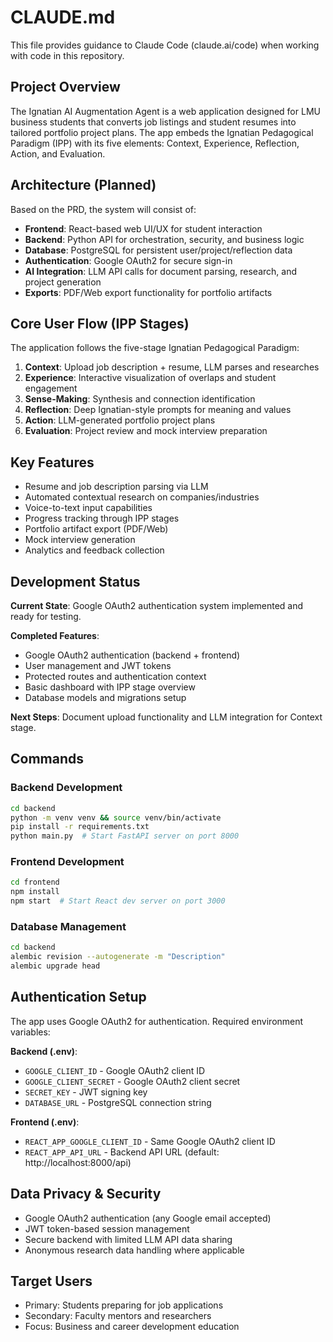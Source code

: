 # CLAUDE.md

This file provides guidance to Claude Code (claude.ai/code) when working with code in this repository.

## Project Overview

The Ignatian AI Augmentation Agent is a web application designed for LMU business students that converts job listings and student resumes into tailored portfolio project plans. The app embeds the Ignatian Pedagogical Paradigm (IPP) with its five elements: Context, Experience, Reflection, Action, and Evaluation.

## Architecture (Planned)

Based on the PRD, the system will consist of:

- **Frontend**: React-based web UI/UX for student interaction
- **Backend**: Python API for orchestration, security, and business logic  
- **Database**: PostgreSQL for persistent user/project/reflection data
- **Authentication**: Google OAuth2 for secure sign-in
- **AI Integration**: LLM API calls for document parsing, research, and project generation
- **Exports**: PDF/Web export functionality for portfolio artifacts

## Core User Flow (IPP Stages)

The application follows the five-stage Ignatian Pedagogical Paradigm:

1. **Context**: Upload job description + resume, LLM parses and researches
2. **Experience**: Interactive visualization of overlaps and student engagement
3. **Sense-Making**: Synthesis and connection identification
4. **Reflection**: Deep Ignatian-style prompts for meaning and values
5. **Action**: LLM-generated portfolio project plans
6. **Evaluation**: Project review and mock interview preparation

## Key Features

- Resume and job description parsing via LLM
- Automated contextual research on companies/industries
- Voice-to-text input capabilities
- Progress tracking through IPP stages
- Portfolio artifact export (PDF/Web)
- Mock interview generation
- Analytics and feedback collection

## Development Status

**Current State**: Google OAuth2 authentication system implemented and ready for testing.

**Completed Features**:
- Google OAuth2 authentication (backend + frontend)
- User management and JWT tokens
- Protected routes and authentication context
- Basic dashboard with IPP stage overview
- Database models and migrations setup

**Next Steps**: Document upload functionality and LLM integration for Context stage.

## Commands

### Backend Development
```bash
cd backend
python -m venv venv && source venv/bin/activate
pip install -r requirements.txt
python main.py  # Start FastAPI server on port 8000
```

### Frontend Development  
```bash
cd frontend
npm install
npm start  # Start React dev server on port 3000
```

### Database Management
```bash
cd backend
alembic revision --autogenerate -m "Description"
alembic upgrade head
```

## Authentication Setup

The app uses Google OAuth2 for authentication. Required environment variables:

**Backend (.env)**:
- `GOOGLE_CLIENT_ID` - Google OAuth2 client ID
- `GOOGLE_CLIENT_SECRET` - Google OAuth2 client secret
- `SECRET_KEY` - JWT signing key
- `DATABASE_URL` - PostgreSQL connection string

**Frontend (.env)**:
- `REACT_APP_GOOGLE_CLIENT_ID` - Same Google OAuth2 client ID
- `REACT_APP_API_URL` - Backend API URL (default: http://localhost:8000/api)

## Data Privacy & Security

- Google OAuth2 authentication (any Google email accepted)
- JWT token-based session management
- Secure backend with limited LLM API data sharing
- Anonymous research data handling where applicable

## Target Users

- Primary: Students preparing for job applications
- Secondary: Faculty mentors and researchers
- Focus: Business and career development education
